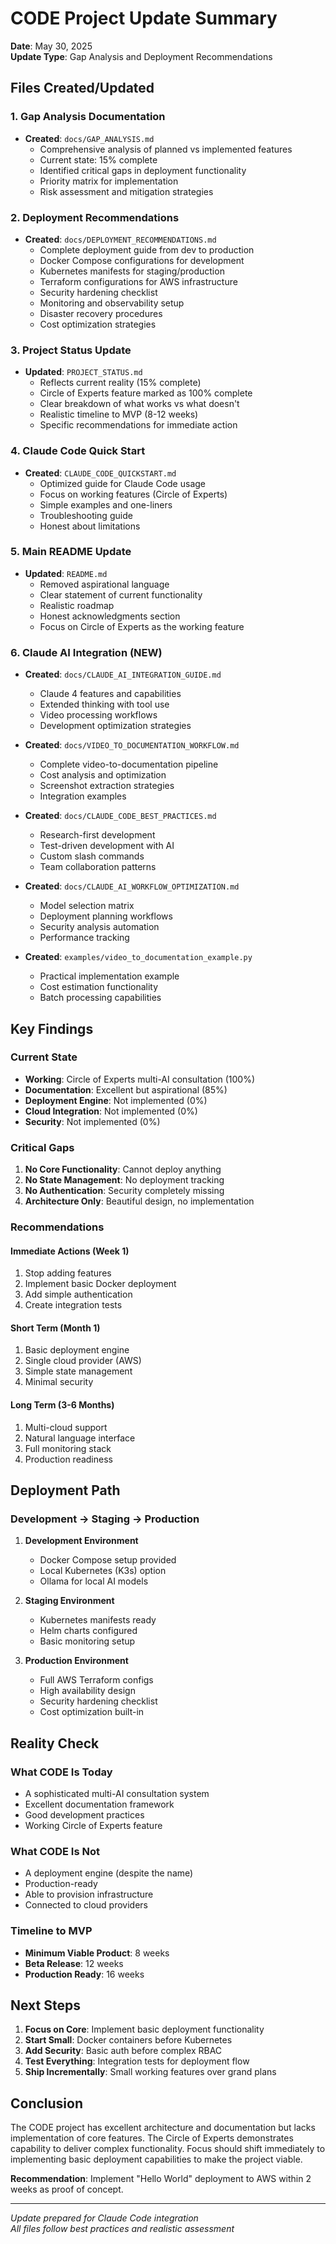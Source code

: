 # CODE Project Update Summary
**Date**: May 30, 2025  
**Update Type**: Gap Analysis and Deployment Recommendations

## Files Created/Updated

### 1. Gap Analysis Documentation
- **Created**: `docs/GAP_ANALYSIS.md`
  - Comprehensive analysis of planned vs implemented features
  - Current state: 15% complete
  - Identified critical gaps in deployment functionality
  - Priority matrix for implementation
  - Risk assessment and mitigation strategies

### 2. Deployment Recommendations
- **Created**: `docs/DEPLOYMENT_RECOMMENDATIONS.md`
  - Complete deployment guide from dev to production
  - Docker Compose configurations for development
  - Kubernetes manifests for staging/production
  - Terraform configurations for AWS infrastructure
  - Security hardening checklist
  - Monitoring and observability setup
  - Disaster recovery procedures
  - Cost optimization strategies

### 3. Project Status Update
- **Updated**: `PROJECT_STATUS.md`
  - Reflects current reality (15% complete)
  - Circle of Experts feature marked as 100% complete
  - Clear breakdown of what works vs what doesn't
  - Realistic timeline to MVP (8-12 weeks)
  - Specific recommendations for immediate action

### 4. Claude Code Quick Start
- **Created**: `CLAUDE_CODE_QUICKSTART.md`
  - Optimized guide for Claude Code usage
  - Focus on working features (Circle of Experts)
  - Simple examples and one-liners
  - Troubleshooting guide
  - Honest about limitations

### 5. Main README Update
- **Updated**: `README.md`
  - Removed aspirational language
  - Clear statement of current functionality
  - Realistic roadmap
  - Honest acknowledgments section
  - Focus on Circle of Experts as the working feature

### 6. Claude AI Integration (NEW)
- **Created**: `docs/CLAUDE_AI_INTEGRATION_GUIDE.md`
  - Claude 4 features and capabilities
  - Extended thinking with tool use
  - Video processing workflows
  - Development optimization strategies

- **Created**: `docs/VIDEO_TO_DOCUMENTATION_WORKFLOW.md`
  - Complete video-to-documentation pipeline
  - Cost analysis and optimization
  - Screenshot extraction strategies
  - Integration examples

- **Created**: `docs/CLAUDE_CODE_BEST_PRACTICES.md`
  - Research-first development
  - Test-driven development with AI
  - Custom slash commands
  - Team collaboration patterns

- **Created**: `docs/CLAUDE_AI_WORKFLOW_OPTIMIZATION.md`
  - Model selection matrix
  - Deployment planning workflows
  - Security analysis automation
  - Performance tracking

- **Created**: `examples/video_to_documentation_example.py`
  - Practical implementation example
  - Cost estimation functionality
  - Batch processing capabilities

## Key Findings

### Current State
- **Working**: Circle of Experts multi-AI consultation (100%)
- **Documentation**: Excellent but aspirational (85%)
- **Deployment Engine**: Not implemented (0%)
- **Cloud Integration**: Not implemented (0%)
- **Security**: Not implemented (0%)

### Critical Gaps
1. **No Core Functionality**: Cannot deploy anything
2. **No State Management**: No deployment tracking
3. **No Authentication**: Security completely missing
4. **Architecture Only**: Beautiful design, no implementation

### Recommendations

#### Immediate Actions (Week 1)
1. Stop adding features
2. Implement basic Docker deployment
3. Add simple authentication
4. Create integration tests

#### Short Term (Month 1)
1. Basic deployment engine
2. Single cloud provider (AWS)
3. Simple state management
4. Minimal security

#### Long Term (3-6 Months)
1. Multi-cloud support
2. Natural language interface
3. Full monitoring stack
4. Production readiness

## Deployment Path

### Development → Staging → Production

1. **Development Environment**
   - Docker Compose setup provided
   - Local Kubernetes (K3s) option
   - Ollama for local AI models

2. **Staging Environment**
   - Kubernetes manifests ready
   - Helm charts configured
   - Basic monitoring setup

3. **Production Environment**
   - Full AWS Terraform configs
   - High availability design
   - Security hardening checklist
   - Cost optimization built-in

## Reality Check

### What CODE Is Today
- A sophisticated multi-AI consultation system
- Excellent documentation framework
- Good development practices
- Working Circle of Experts feature

### What CODE Is Not
- A deployment engine (despite the name)
- Production-ready
- Able to provision infrastructure
- Connected to cloud providers

### Timeline to MVP
- **Minimum Viable Product**: 8 weeks
- **Beta Release**: 12 weeks
- **Production Ready**: 16 weeks

## Next Steps

1. **Focus on Core**: Implement basic deployment functionality
2. **Start Small**: Docker containers before Kubernetes
3. **Add Security**: Basic auth before complex RBAC
4. **Test Everything**: Integration tests for deployment flow
5. **Ship Incrementally**: Small working features over grand plans

## Conclusion

The CODE project has excellent architecture and documentation but lacks implementation of core features. The Circle of Experts demonstrates capability to deliver complex functionality. Focus should shift immediately to implementing basic deployment capabilities to make the project viable.

**Recommendation**: Implement "Hello World" deployment to AWS within 2 weeks as proof of concept.

---
*Update prepared for Claude Code integration*  
*All files follow best practices and realistic assessment*
